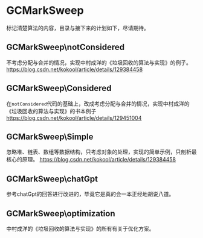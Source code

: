 # GCMarkSweep
标记清楚算法的内容，目录与接下来的计划如下，尽请期待。

## GCMarkSweep\notConsidered
不考虑分配与合并的情况，实现中村成洋的《垃圾回收的算法与实现》的例子。
https://blog.csdn.net/kokool/article/details/129384458


## GCMarkSweep\Considered
在`notConsidered`代码的基础上，改成考虑分配与合并的情况，实现中村成洋的《垃圾回收的算法与实现》的书本例子
https://blog.csdn.net/kokool/article/details/129451004

## GCMarkSweep\Simple
忽略堆、链表、数组等数据结构，只考虑对象的处理，实现的简单示例，只剖析最核心的原理。
https://blog.csdn.net/kokool/article/details/129384458

## GCMarkSweep\chatGpt
参考chatGpt的回答进行改进的，毕竟它是真的会一本正经地胡说八道。

## GCMarkSweep\optimization
中村成洋的《垃圾回收的算法与实现》的所有有关于优化方案。

# 